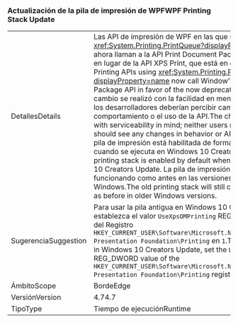 ### <a name="wpf-printing-stack-update"></a><span data-ttu-id="b085d-101">Actualización de la pila de impresión de WPF</span><span class="sxs-lookup"><span data-stu-id="b085d-101">WPF Printing Stack Update</span></span>

|   |   |
|---|---|
|<span data-ttu-id="b085d-102">Detalles</span><span class="sxs-lookup"><span data-stu-id="b085d-102">Details</span></span>|<span data-ttu-id="b085d-103">Las API de impresión de WPF en las que se usa <xref:System.Printing.PrintQueue?displayProperty=name> ahora llaman a la API Print Document Package de Windows en lugar de la API XPS Print, que está en desuso.</span><span class="sxs-lookup"><span data-stu-id="b085d-103">WPF's Printing APIs using <xref:System.Printing.PrintQueue?displayProperty=name> now call Window's Print Document Package API in favor of the now deprecated XPS Print API.</span></span> <span data-ttu-id="b085d-104">El cambio se realizó con la facilidad en mente; ni los usuarios ni los desarrolladores deberían percibir cambios en el comportamiento o el uso de la API.</span><span class="sxs-lookup"><span data-stu-id="b085d-104">The change was made with serviceability in mind; neither users nor developers should see any changes in behavior or API usage.</span></span> <span data-ttu-id="b085d-105">La nueva pila de impresión está habilitada de forma predeterminada cuando se ejecuta en Windows 10 Creators Update.</span><span class="sxs-lookup"><span data-stu-id="b085d-105">The new printing stack is enabled by default when running in Windows 10 Creators Update.</span></span> <span data-ttu-id="b085d-106">La pila de impresión antigua seguirá funcionando como antes en las versiones anteriores de Windows.</span><span class="sxs-lookup"><span data-stu-id="b085d-106">The old printing stack will still continue to work just as before in older Windows versions.</span></span>|
|<span data-ttu-id="b085d-107">Sugerencia</span><span class="sxs-lookup"><span data-stu-id="b085d-107">Suggestion</span></span>|<span data-ttu-id="b085d-108">Para usar la pila antigua en Windows 10 Creators Update, establezca el valor <code>UseXpsOMPrinting</code> REG_DWORD de la clave del Registro <code>HKEY_CURRENT_USER\Software\Microsoft\.NETFramework\Windows Presentation Foundation\Printing</code> en <code>1</code>.</span><span class="sxs-lookup"><span data-stu-id="b085d-108">To use the old stack in Windows 10 Creators Update, set the <code>UseXpsOMPrinting</code> REG_DWORD value of the <code>HKEY_CURRENT_USER\Software\Microsoft\.NETFramework\Windows Presentation Foundation\Printing</code> registry key to <code>1</code>.</span></span>|
|<span data-ttu-id="b085d-109">Ámbito</span><span class="sxs-lookup"><span data-stu-id="b085d-109">Scope</span></span>|<span data-ttu-id="b085d-110">Borde</span><span class="sxs-lookup"><span data-stu-id="b085d-110">Edge</span></span>|
|<span data-ttu-id="b085d-111">Versión</span><span class="sxs-lookup"><span data-stu-id="b085d-111">Version</span></span>|<span data-ttu-id="b085d-112">4.7</span><span class="sxs-lookup"><span data-stu-id="b085d-112">4.7</span></span>|
|<span data-ttu-id="b085d-113">Tipo</span><span class="sxs-lookup"><span data-stu-id="b085d-113">Type</span></span>|<span data-ttu-id="b085d-114">Tiempo de ejecución</span><span class="sxs-lookup"><span data-stu-id="b085d-114">Runtime</span></span>|

